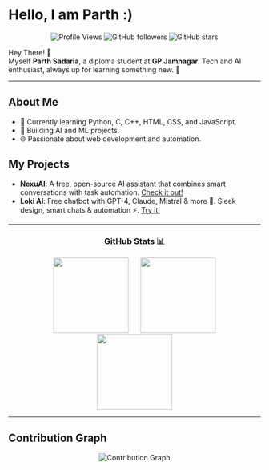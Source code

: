 **Hello, I am Parth :)**
=====================

<div align="center">
  
  ![Profile Views](https://komarev.com/ghpvc/?username=Parthsadaria&style=for-the-badge)
  ![GitHub followers](https://img.shields.io/github/followers/Parthsadaria?style=for-the-badge)
  ![GitHub stars](https://img.shields.io/github/stars/Parthsadaria?style=for-the-badge)

</div>

Hey There! 👋  
Myself **Parth Sadaria**, a diploma student at **GP Jamnagar**. Tech and AI enthusiast, always up for learning something new. 🤖

---

**About Me**
-------------
* 🔭 Currently learning Python, C, C++, HTML, CSS, and JavaScript.
* 🤖 Building AI and ML projects.
* 🌐 Passionate about web development and automation.

**My Projects**
--------------
* **NexuAI**: A free, open-source AI assistant that combines smart conversations with task automation. [Check it out!](https://github.com/Parthsadaria/NexuAI)
* **Loki AI**: Free chatbot with GPT-4, Claude, Mistral & more 🤖. Sleek design, smart chats & automation ⚡. [Try it!](https://lokiai.netlify.app)

---

<div align="center">
  
  ### GitHub Stats 📊

<div align="center">
  <img src="https://github-readme-stats.vercel.app/api?username=ParthSadaria&theme=dark" height="150px" style="display: inline-block; margin: 0 10px;" />
  <img src="https://github-readme-streak-stats.herokuapp.com/?user=ParthSadaria&theme=dark" height="150px" style="display: inline-block; margin: 0 10px;" />
  <img src="https://github-readme-stats.vercel.app/api/top-langs/?username=ParthSadaria&theme=dark&layout=compact" height="150px" style="display: inline-block; margin: 0 10px;" />
</div>


</div>

---

**Contribution Graph**
----------------------

<div align="center">

![Contribution Graph](https://github-readme-activity-graph.vercel.app/graph?username=ParthSadaria&custom_title=Parth%27s%20Contribution%20Graph&bg_color=0d1117&color=ffffff&line=888888&point=ffffff&hide_border=true)

</div>
